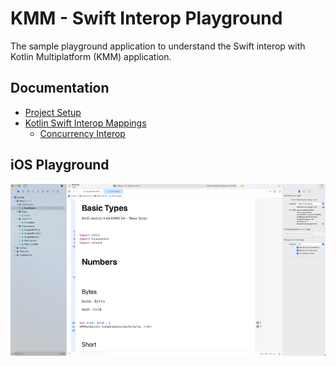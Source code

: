 # KMM - Swift Interop Playground

The sample playground application to understand the Swift interop with Kotlin Multiplatform (KMM)
application.

## Documentation

- [Project Setup](./documentation/project_setup.md)
- [Kotlin Swift Interop Mappings](./documentation/kotlin_swift_interop.md)
    - [Concurrency Interop](./documentation/kmm_concurrency.md)

## iOS Playground

<img  src="documentation/pics/screenshot_1.png"/>